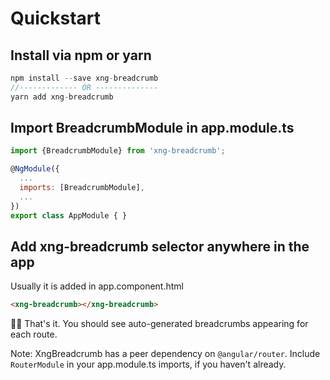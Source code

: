 # Quickstart

## Install via npm or yarn

```javascript
npm install --save xng-breadcrumb
//------------- OR --------------
yarn add xng-breadcrumb
```

## Import BreadcrumbModule in app.module.ts

```javascript
import {BreadcrumbModule} from 'xng-breadcrumb';

@NgModule({
  ...
  imports: [BreadcrumbModule],
  ...
})
export class AppModule { }
```

## Add xng-breadcrumb selector anywhere in the app

Usually it is added in app.component.html

```html
<xng-breadcrumb></xng-breadcrumb>
```

🎉🎉 That's it. You should see auto-generated breadcrumbs appearing for each route.

Note: XngBreadcrumb has a peer dependency on `@angular/router`. Include `RouterModule` in your app.module.ts imports, if you haven't already.
